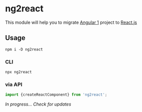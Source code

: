 # ng2react

This module will help you to migrate [Angular 1](https://angularjs.org/) project
to [React.js](https://reactjs.org/)

## Usage
```shell
npm i -D ng2react
```

### CLI
```shell
npx ng2react
```

### via API
```js
import {createReactComponent} from 'ng2react';
```

*In progress... Check for updates*
